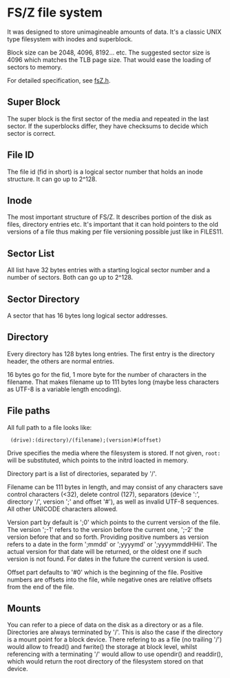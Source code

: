 FS/Z file system
================

It was designed to store unimagineable amounts of data. It's a classic UNIX type filesystem with inodes and superblock.

Block size can be 2048, 4096, 8192... etc. The suggested sector size is 4096 which matches the TLB page size. That would
ease the loading of sectors to memory.

For detailed specification, see [fsZ.h](https://github.com/bztsrc/osz/blob/master/etc/include/fsZ.h).

Super Block
-----------

The super block is the first sector of the media and repeated in the last sector. If the superblocks differ, they have
checksums to decide which sector is correct.

File ID
-------

The file id (fid in short) is a logical sector number that holds an inode structure. It can go up to 2^128.

Inode
-----

The most important structure of FS/Z. It describes portion of the disk as files, directory entries etc. It's important
that it can hold pointers to the old versions of a file thus making per file versioning possible just like in FILES11.

Sector List
-----------

All list have 32 bytes entries with a starting logical sector number and a number of sectors. Both can go up to 2^128.

Sector Directory
----------------

A sector that has 16 bytes long logical sector addresses.

Directory
---------

Every directory has 128 bytes long entries. The first entry is the directory header, the others are normal entries.

16 bytes go for the fid, 1 more byte for the number of characters in the filename. That makes filename up to 111 bytes long
(maybe less characters as UTF-8 is a variable length encoding).

File paths
----------

All full path to a file looks like:

```
 (drive):(directory)/(filename);(version)#(offset)
```

Drive specifies the media where the filesystem is stored. If not given, `root:` will be substituted, which points to the
initrd loacted in memory.

Directory part is a list of directories, separated by '/'.

Filename can be 111 bytes in length, and may consist of any characters save control characters (<32), delete control (127),
separators (device ':', directory '/', version ';' and offset '#'), as well as invalid UTF-8 sequences. All other
UNICODE characters allowed.

Version part by default is ';0' which points to the current version of the file. The version ';-1' refers to the version
before the current one, ';-2' the version before that and so forth. Providing positive numbers as version refers to a date
in the form ';mmdd' or ';yyyymd' or ';yyyymmddHHii'. The actual version for that date will be returned, or the oldest one
if such version is not found. For dates in the future the current version is used.

Offset part defaults to '#0' which is the beginning of the file. Positive numbers are offsets into the file, while negative
ones are relative offsets from the end of the file.

Mounts
------

You can refer to a piece of data on the disk as a directory or as a file. Directories are always terminated by '/'. This is
also the case if the directory is a mount point for a block device. There refering to as a file (no trailing '/') would
allow to fread() and fwrite() the storage at block level, whilst referencing with a terminating '/' would allow to use opendir()
and readdir(), which would return the root directory of the filesystem stored on that device.
